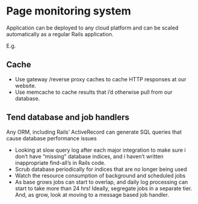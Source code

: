 # Page monitoring system

Application can be deployed to any cloud platform and can be scaled automatically as a regular Rails application.

E.g.

## Cache
- Use gateway /reverse proxy caches to cache HTTP responses at our website.
- Use memcache to cache results that i’d otherwise pull from our database.
    
## Tend database and job handlers
Any ORM, including Rails’ ActiveRecord can generate SQL queries that cause database performance issues
   
   - Looking at slow query log after each major integration to make sure i don’t have “missing” database indices, and i haven’t written inappropriate find-all’s in Rails code.
   - Scrub database periodically for indices that are no longer being used
   - Watch the resource consumption of background and scheduled jobs
   - As base grows jobs can start to overlap, and daily log processing can start to take more than 24 hrs! Ideally, segregate jobs in a separate tier. And, as grow, look at moving to a message based job handler.
    